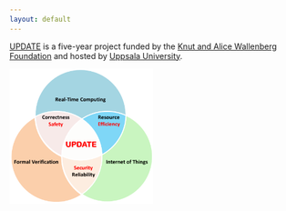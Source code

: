 ```yaml
---
layout: default
---
```


<a
href="https://kaw.wallenberg.org/nasta-generations-system-uppdatering-av-inbyggd-programvara">UPDATE</a>
is a five-year project funded by the <a
href="https://kaw.wallenberg.org/">Knut and Alice Wallenberg
Foundation</a> and hosted by <a href="https://www.it.uu.se">Uppsala
University</a>.

<img src="pics/areas.png" alt="UPDATE areas" width="50%" align="center"/>

<!--
<div class="home">

  <h1 class="page-heading">Posts</h1>

  <ul class="post-list">
    {% for post in site.posts %}
      <li>
        <span class="post-meta">{{ post.date | date: "%b %-d, %Y" }}</span>

        <h2>
          <a class="post-link" href="{{ post.url | prepend: site.baseurl }}">{{ post.title }}</a>
        </h2>
      </li>
    {% endfor %}
  </ul>

  <p class="rss-subscribe">subscribe <a href="{{ "/feed.xml" | prepend: site.baseurl }}">via RSS</a></p>

</div>
-->
